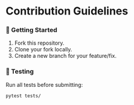 # Contribution Guidelines

### 🚀 Getting Started
1. Fork this repository.
2. Clone your fork locally.
3. Create a new branch for your feature/fix.

### 🧪 Testing
Run all tests before submitting:
```bash
pytest tests/
